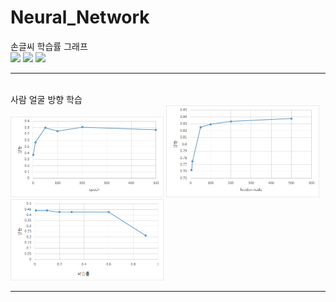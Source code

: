 # Neural_Network
손글씨 학습률 그래프
<br>
<img src="/resource/graph/handwrite/epoch.png" width="245">
<img src="/resource/graph/handwrite/hiddennode.png" width="245">
<img src="/resource/graph/handwrite/learningrate.png" width="245">
<hr>
<br>
사람 얼굴 방향 학습
<br>
<img src="/resource/graph/face/epoch.jpg" width="245">
<img src="/resource/graph/face/hiddennode.jpg" width="245">
<img src="/resource/graph/face/leaning.jpg" width="245">
<hr>
